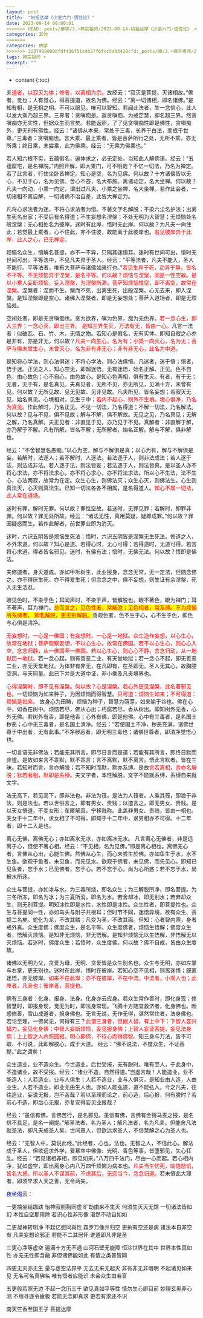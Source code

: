 ```yaml
---
layout: post
title:  "初祖达摩《少室六门·悟性论》"
date: 2023-09-14 00:00:01
<<<<<<< HEAD:_posts/佛学/3.☀️禅宗祖师/2023-09-14-初祖达摩《少室六门·悟性论》.md
categories: 其他
=======
categories: 佛学
>>>>>>> 3237408008dfdf436f51c4b27f6fcc5a93420cfd:_posts/禅/3.☀️禅宗祖师/2023-09-14-初祖达摩《少室六门·悟性论》.md
tags: 禅宗祖师 ☀️
excerpt: ""
---
```


* content
{:toc}

夫<font style="color:red">道者，以寂灭为体；修者，以离相为宗。</font>故经云：“寂灭是菩提，灭诸相故。”佛者，觉也；人有觉心，得菩提道，故名为佛。经云：“离一切诸相，即名诸佛。”是知有相，是无相之相。不可以眼见，唯可以智知。若闻此法者，生一念信心，此人以发大乘乃超三界。三界者：贪嗔痴是。返贪嗔痴，为戒定慧，即名超三界。然贪嗔痴亦无实性，但据众生而言矣。若能返照，了了见贪嗔痴性即是佛性，贪嗔痴外，更无别有佛性。经云：“诸佛从本来，常处于三毒，长养于白法，而成于世尊。”三毒者：贪嗔痴也。言大乘、最上乘者，皆是菩萨所行之处，无所不乘，亦无所乘；终日乘，未尝乘，此为佛乘。经云：“无乘为佛乘也。”

若人知六根不实，五蕴假名，遍体求之，必无定处，当知此人解佛语。经云：“五蕴窟宅，是名禅院。”内照开解，即大乘门，可不明哉？不忆一切法，乃名为禅定。若了此言者，行住坐卧皆禅定。知心是空，名为见佛。何以故？十方诸佛皆以无心，不见于心，名为见佛。舍心不吝，名大布施。离诸动定，名大坐禅。何以故？凡夫一向动，小乘一向定，谓出过凡夫、小乘之坐禅，名大坐禅。若作此会者，一切诸相不离自解，一切诸病不治自差，此皆大禅定力。

凡将心求法者为迷，不将心求法者为悟。不著文字名解脱；不染六尘名护法；出离生死名出家；不受后有名得道；不生妄想名涅槃；不处无明为大智慧；无烦恼处名般涅槃；无心相处名为彼岸。迷时有此岸，悟时无此岸。何以故？为凡夫一向住此；若觉最上乘者，心不住此，亦不住彼，故能离于此彼岸也。<font style="color:red">若见彼岸异于此岸，此人之心，已无禅定。</font>

烦恼名众生，悟解名菩提，亦不一不异，只隔其迷悟耳。迷时有世间可出，悟时无世间可出。平等法中，不见凡夫异于圣人。经云：“平等法者，凡夫不能入，圣人不能行。平等法者，唯有大菩萨与诸佛如来行也。”<font style="color:red">若见生异于死，动异于静，皆名不平等。不见烦恼异于涅槃，是名平等。何以故？烦恼与涅槃，同是一性空故。是以小乘人妄断烦恼，妄入涅槃，为涅槃所滞。菩萨知烦恼性空，即不离空，故常在涅槃。</font>涅槃者：涅而不生，槃而不死，出离生死，出般涅槃。心无去来，即入涅槃。是知涅槃即是空心。诸佛入涅槃者，即是无妄想处；菩萨入道场者，即是无烦恼处。

空闲处者，即是无贪嗔痴也。贪为欲界，嗔为色界，痴为无色界。<font style="color:red">若一念心生，即入三界；一念心灭，即出三界。 是知三界生灭，万法有无，皆由一心。</font>凡言一法者：似破瓦、石、竹、木，无情之物。若知心是假名，无有实体。即知自寂之心亦是非有，亦是非无。何以故？<font style="color:red">凡夫一向生心，名为有；小乘一向灭心，名为无；菩萨与佛未曾生心，未曾灭心，名为非有非无心；非有非无心，此名为中道。</font>

是知将心学法，则心法俱迷；不将心学法，则心法俱悟。凡迷者，迷于悟；悟者，悟于迷。正见之人，知心空无，即超迷悟。无有迷悟，始名正解、正见。色不自色，由心故色；心不自心，由色故心。是知心色两相，俱有生灭。有者，有于无；无者，无于有，是名真见。夫真见者，无所不见，亦无所见，见满十方，未曾有见。何以故？无所见故、见无见故、见非见故。凡夫所见，皆名妄想；若寂灭无见，始名真见。心境相对，见生于中；<font style="color:red">若内不起心，则外不生境。境心俱净，乃名为真见。</font>作此解时，乃名正见。不见一切法，乃名得道；不解一切法，乃名解法。何以故？见与不见，俱不见故；解与不解，俱不解故。无见之见，乃名真见；无解之解，乃名真解。夫正见者：非直见于见，亦乃见于不见。真解者：非直解于解，亦乃解于不解。凡有所解，皆名不解；无所解者，始名正解。解与不解，俱非解也。

经云：“不舍智慧名愚痴。”以心为空，解与不解俱是真；以心为有，解与不解俱是妄。若解时，法逐人；若不解时，人逐法。若法逐于人，则非法成法；若人逐于法，则法成非法。若人逐于法，则法皆妄；若法逐于人，则法皆真。是以圣人亦不将心求法，亦不将法求心，亦不将心求心，亦不将法求法。所以心不生法，法不生心，心法两寂，故常为在定。众生心生，则佛法灭；众生心灭，则佛法生。心生则真法灭，心灭则真法生。已知一切法各各不相属，是名得道人。<font style="color:red">知心不属一切法，此人常在道场。</font>

迷时有罪，解时无罪。何以故？罪性空故。若迷时，无罪见罪；若解时，即罪非罪。何以故？罪无处所故。经云：“诸法无性，真用莫疑，疑即成罪。”何以故？罪因疑惑而生。若作此解者，前世罪业即为消灭。

迷时，六识五阴皆是烦恼生死法；悟时，六识五阴皆是涅槃无生死法。修道之人，不外求道。何以故？知心是道。若得心时，无心可得；若得道时，无道可得。若言将心求道，得者皆名邪见。迷时，有佛有法；悟时，无佛无法。何以故？悟即是佛法。

夫修道者，身灭道成。亦如甲坼树生，此业报身，念念无常，无一定法，但随念修之。亦不得厌生死，亦不得爱生死；但念念之中，俱不妄想，则生证有余涅槃，死入无生法忍。

眼见色时，不染于色；耳闻声时，不染于声，皆解脱也。眼不著色，眼为禅门；耳不著声，耳为禅门。<font style="color:red;background-color:yellow;">总而言之，见色性者，常解脱；见色相者，常系缚。不为烦恼所系缚者， 即名解脱，更无别解脱。</font>善观色者，色不生于心，心不生于色，即色与心俱是清净。

<font style="color:red">无妄想时，一心是一佛国；有妄想时，一心是一地狱。众生造作妄想，以心生心，故常在地狱；菩萨观察妄想，不以心生心，故常在佛国。若不以心生心，则心心入空，念念归静，从一佛国至一佛国。若以心生心，则心心不静，念念归动，从一地狱历一地狱。</font>若一念心起，则有善恶二业，有天堂地狱；若一念心不起，即无善恶二业，亦无天堂地狱。为体非有非无，在凡即有，在圣即无。圣人无其心，故胸臆空洞，与天同量。此已下并是大道中证，非小乘及凡夫境界也。

<font style="color:red">心得涅槃时，即不见有涅槃。何以故？心是涅槃。若心外更见涅槃，此名著邪见也。</font>一切烦恼为如来种子，为因烦恼而得智慧。<font style="color:red">只可道：烦恼生如来；不可得道：烦恼是如来。</font> 故身心为田畴，烦恼为种子，智慧为萌芽，如来喻于谷也。佛在心中，如香在树中。烦恼若尽，佛从心出；朽腐若尽，香从树出。即知树外无香，心外无佛。若树外有香，即是他香；心外有佛，即是他佛。心中有三毒者，是名国土秽恶；心中无三毒者，是名国土清净。经云：“若使国土不净，秽恶充满，诸佛世尊于中出者，无有此事。”不净秽恶者，即无明三毒也；诸佛世尊者，即清净觉悟心也。

一切言语无非佛法；若能无其所言，即尽日言而是道；若能有其所言，即终日默而非道。是故如来言不乖默，默不乖言；言不离默，默不离言。悟此言默者，皆在三昧。若知时而言，言亦解脱；若不知时而默，默亦系缚。是故<font style="color:red">言若离相，言亦名解脱；默若著相，默即是系缚。</font>夫文字者，本性解脱。文字不能就系缚，系缚自来就文字。

法无高下，若见高下，即非法也。非法为筏，是法为人筏者。人乘其筏，即渡于非法，则是法也。若以世俗言之，即有男女、贵贱；以道言之，即无男女、贵贱。是以天女悟道，不变女形；车匿解真，宁移贱称。此盖非男女、贵贱，皆由一相也。天女于十二年中，求女相了不可得，即知于十二年中，求男相亦不可得。十二年者，即十二入是也。

离心无佛，离佛无心；亦如离水无冰，亦如离冰无水。 凡言离心无佛者，非是远离于心，但使不著心相。经云：“不见相，名为见佛。”即是离心相也。离佛无心者，言佛从心出，心能生佛。然佛从心生，而心未尝生於佛。亦如鱼生于水，水不生鱼。欲观于鱼者，未见鱼，而先见水。欲观于佛者，未见佛，而先见心。即知已见鱼者，忘于水；已见佛者，忘于心。若不忘于心，尚为心所惑；若不忘于水，尚被水所迷。

众生与菩提，亦如冰与水。为三毒所烧，即名众生；为三解脱所净，即名菩提。为三冬所冻，即名为冰；为三夏所消，即名为水。若舍却冰，即无别水；若弃却众生，则无别菩提。明知冰性即是水性，水性即是冰性。众生性者，即菩提性也。众生与菩提同一性，亦如乌头与附子共根耳；但时节不同，迷悟异境，故有众生、菩提二名矣。蛇化为龙，不改其鳞；凡变为圣，不改其面。但知：心者智内照，身者戒外真。众生度佛；佛度众生，是名平等。众生度佛者，烦恼生悟解；佛度众生者，悟解灭烦恼。是知非无烦恼，非无悟解。是知非烦恼无以生悟解，非悟解无以灭烦恼。若迷时，佛度众生；若悟时，众生度佛。何以故？佛不自成，皆由众生度故。

诸佛以无明为父，贪爱为母，无明、贪爱皆是众生别名也。众生与无明，亦如左掌与右掌，更无别也。迷时在此岸，悟时在彼岸。若知心空不见相，则离迷悟；既离迷悟，亦无彼岸。<font style="color:red">如来不在此岸；亦不在彼岸，不在中流。中流者，小乘人也；此岸者，凡夫也；彼岸者，菩提也。</font>

佛有三身者：化身、报身、法身。化身亦云应身。若众生常作善时，即化身现；修智慧时，即报身现，觉无为时，即法身常现。飞腾十方随宜救济者，化身佛也。断惑修善，雪山成道者，报身佛也。无言无说，无作无得，湛然常住者，法身佛也。若论至理，一佛尚无，何得有三？<font style="color:red">此谓三身者，但据人智，有上中下：下智人妄兴福力，妄见化身佛；中智人妄断烦恼，妄见报身佛；上智人妄证菩提，妄见法身佛；上上智之人内照圆寂，明心即佛，不待心而得佛智。</font>知三身与万法，皆不可取、不可说，此即解脱心，成于大道。 经云：“佛不说法，不度众生，不证菩提。”此之谓矣！

众生造业，业不造众生。今世造业，后世受报，无有脱时。唯有至人，于此身中，不造诸业，故不受报。经云：“诸业不造，自然得道。”岂虚言哉！人能造业，业不能造人；人若造业，业与人俱生；人若不造业，业与人俱灭。是知业由人造，人由业生。人若不造业，即业无由生人也。亦如人能弘道，道不能弘人。今之凡夫，往往造业，妄说无报，岂不苦哉？若以至理而论之，前心造，后心报，何有脱时？若前心不造，即后心无报，亦复安得妄见业报哉？

经云：“虽信有佛，言佛苦行，是名邪见。虽信有佛，言佛有金锵马麦之报，是名信不具足，是名一阐提。”解圣法者，名为圣人；解凡法者，名为凡夫。但能舍凡法就圣法，即凡夫成圣人矣。世间愚人，但欲远求圣人，不信慧解之心为圣人也。

经云：“无智人中，莫说此经。”此经者，心也，法也。无智之人，不信此心。解法成于圣人，但欲远求外学，爱慕空中佛像、光明、香色等事，皆堕邪见，失心狂乱。经云：“若见诸相非相，即见如来。”八万四千法门，尽由一心而起。若心相内净，犹如虚空，即出离身心内八万四千烦恼为病本也。<font style="color:red">凡夫当生忧死，临饱愁饥，皆名大惑。所以圣人不谋其前，不虑其后，无恋当今，念念归道。</font>若未悟此大理者，即须早求人天之善，无令两失。

<font style="color:blue">夜坐偈</font>云：

一更端坐结跏趺 怡神寂照胸同虚
旷劫由来不生灭 何须生灭灭无馀
一切诸法皆如幻 本性自空那用除
若识心性非形像 湛然不动自如如

二更凝神转明净 不起忆想同真性
森罗万像并归空 更执有空还是病
诸法本自非空有 凡夫妄想论邪正
若能不二其居怀 谁道即凡非是圣

三更心净等虚空 遍满十方无不通
山河石壁无能障 恒沙世界在其中
世界本性真如性 亦无无性即含融
非但诸佛能如此 有情之类普皆同

四更无灭亦无生 量与虚空法界平
无去无来无起灭 非有非无非暗明
不起诸见如来见 无名可名真佛名
唯有悟者应能识 未会众生由若盲

五更般若照无边 不起一念历三千
欲见真如平等性 慎勿生心即目前
妙理玄奥非心测 不用寻逐令疲极
若能无念即真求 更若有求还不识

南天竺香至国王子 菩提达摩

